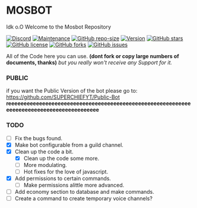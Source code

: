# MOSBOT
Idk o.O
Welcome to the Mosbot Repository

[![Discord](https://img.shields.io/discord/421895390065852425.svg)](https://discord.gg/krXDXEM)
[![Maintenance](https://img.shields.io/maintenance/yes/2018.svg)](https://github.com/license/SUPERCHIEFYT)
[![GitHub repo-size](https://img.shields.io/github/repo-size/badges/shields.svg)](https://github.com/license/SUPERCHIEFYT)
[![Version](https://img.shields.io/badge/Version-0.1.5-green.svg)](https://github.com/license/SUPERCHIEFYT)
[![GitHub stars](https://img.shields.io/github/stars/SUPERCHIEFYT/mosbot.svg)](https://github.com/license/SUPERCHIEFYT)
[![GitHub license](https://img.shields.io/github/license/SUPERCHIEFYT/mosbot.svg)](https://github.com/license/SUPERCHIEFYT)
[![GitHub forks](https://img.shields.io/github/forks/SUPERCHIEFYT/mosbot.svg)](https://github.com/license/SUPERCHIEFYT)
[![GitHub issues](https://img.shields.io/github/issues/SUPERCHIEFYT/mosbot.svg)](https://github.com/license/SUPERCHIEFYT)

All of the Code here you can use. **__(dont fork or copy large numbers of documents, thanks)__** *but you really won't receive any Support for it.*
### PUBLIC
if you want the Public Version of the bot please go to: https://github.com/SUPERCHIEFYT/Public-Bot 
__reeeeeeeeeeeeeeeeeeeeeeeeeeeeeeeeeeeeeeeeeeeeeeeeeeeeeeeeeeeeeeeeeeeeeeeeeeeeeeeeeeeeeeeee__
### TODO

- [ ] Fix the bugs found.
- [x] Make bot configurable from a guild channel.
- [x] Clean up the code a bit.
    - [x] Clean up the code some more.
    - [ ] More modulating.
    - [ ] Hot fixes for the love of javascript.
- [x] Add permissions to certain commands.
    - [ ] Make permissions alittle more advanced.
- [ ] Add economy section to database and make commands.
- [ ] Create a command to create temporary voice channels?
